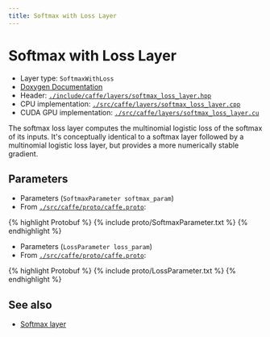 ```yaml
---
title: Softmax with Loss Layer
---
```


# Softmax with Loss Layer

* Layer type: `SoftmaxWithLoss`
* [Doxygen Documentation](http://caffe.berkeleyvision.org/doxygen/classcaffe_1_1SoftmaxWithLossLayer.md)
* Header: [`./include/caffe/layers/softmax_loss_layer.hpp`](https://github.com/BVLC/caffe/blob/master/include/caffe/layers/softmax_loss_layer.hpp)
* CPU implementation: [`./src/caffe/layers/softmax_loss_layer.cpp`](https://github.com/BVLC/caffe/blob/master/src/caffe/layers/softmax_loss_layer.cpp)
* CUDA GPU implementation: [`./src/caffe/layers/softmax_loss_layer.cu`](https://github.com/BVLC/caffe/blob/master/src/caffe/layers/softmax_loss_layer.cu)

The softmax loss layer computes the multinomial logistic loss of the softmax of its inputs. It's conceptually identical to a softmax layer followed by a multinomial logistic loss layer, but provides a more numerically stable gradient.

## Parameters

* Parameters (`SoftmaxParameter softmax_param`)
* From [`./src/caffe/proto/caffe.proto`](https://github.com/BVLC/caffe/blob/master/src/caffe/proto/caffe.proto):

{% highlight Protobuf %}
{% include proto/SoftmaxParameter.txt %}
{% endhighlight %}

* Parameters (`LossParameter loss_param`)
* From [`./src/caffe/proto/caffe.proto`](https://github.com/BVLC/caffe/blob/master/src/caffe/proto/caffe.proto):

{% highlight Protobuf %}
{% include proto/LossParameter.txt %}
{% endhighlight %}

## See also

* [Softmax layer](softmax.md)
